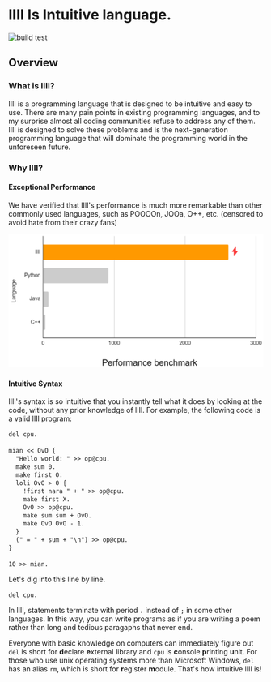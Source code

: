 # lIIl Is Intuitive language.

![build test](https://github.com/KCFindstr/lIIl/actions/workflows/build-test.yml/badge.svg)

## Overview

### What is lIIl?

lIIl is a programming language that is designed to be intuitive and easy to use. There are many pain points in existing programming languages, and to my surprise almost all coding communities refuse to address any of them. lIIl is designed to solve these problems and is the next-generation programming language that will dominate the programming world in the unforeseen future.

### Why lIIl?

#### Exceptional Performance

We have verified that lIIl's performance is much more remarkable than other commonly used languages, such as POOOOn, JOOa, O++, etc. (censored to avoid hate from their crazy fans)

<img src="dev/images/performance_benchmark.png" width="600">

#### Intuitive Syntax

lIIl's syntax is so intuitive that you instantly tell what it does by looking at the code, without any prior knowledge of lIIl. For example, the following code is a valid lIIl program:

```lIIl
del cpu.

mian << OvO {
  "Hello world: " >> op@cpu.
  make sum 0.
  make first O.
  loli OvO > 0 {
    !first nara " + " >> op@cpu.
    make first X.
    OvO >> op@cpu.
    make sum sum + OvO.
    make OvO OvO - 1.
  }
  (" = " + sum + "\n") >> op@cpu.
}

10 >> mian.
```

Let's dig into this line by line.

```lIIl
del cpu.
```

In lIIl, statements terminate with period `.` instead of `;` in some other languages. In this way, you can write programs as if you are writing a poem rather than long and tedious paragaphs that never end.

Everyone with basic knowledge on computers can immediately figure out `del` is short for **d**eclare **e**xternal **l**ibrary and `cpu` is **c**onsole **p**rinting **u**nit. For those who use unix operating systems more than Microsoft Windows, `del` has an alias `rm`, which is short for **r**egister **m**odule. That's how intuitive lIIl is!
